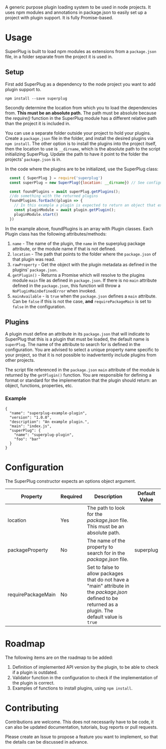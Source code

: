 A generic purpose plugin loading system to be used in node projects. It uses npm modules
and annotations in package.json to easily set up a project with plugin support. It is fully Promise-based.

# Usage

SuperPlug is built to load npm modules as extensions from a `package.json` file, in a folder
separate from the project it is used in.

## Setup

First add SuperPlug as a dependency to the node project you want to add plugin support to.

    npm install --save superplug

Secondly determine the location from which you to load the dependencies from. **This must be
an absolute path.** The path must be absolute because the _require()_ function in the
SuperPlug module has a different relative path than the project it is included in.

You can use a separate folder outside your project to hold your plugins. Create a `package.json` file in the folder, and install
the desired plugins via `npm install`. The other option is to install the plugins into the project
itself, then the location to use is `__dirname`, which is the absolute path to the script
initializing SuperPlug. Update the path to have it point to the folder the projects' `package.json` is in.

In the code where the plugins are to be initialized, use the SuperPlug class:

```js
  const { SuperPlug } = require('superplug')
  const superPlug = new SuperPlug({location: __dirname}) // See configuration section for more details on configuration.

  const foundPlugins = await superPlug.getPlugins();
  //do something with the returned plugins
  foundPlugins.forEach((plugin => {
    // In this example a plugin is expected to return an object that exposes a method called start.
    const pluginModule = await plugin.getPlugin();
    pluginModule.start()
  })
```

In the example above, foundPlugins is an array with Plugin classes. Each Plugin class
has the following attributes/methods:

1. `name` - The name of the plugin, the `name` in the superplug package attribute, or the module name if that is not defined.
2. `location` - The path that points to the folder where the `package.json` of that plugin was read.
3. `rawProperty` - Get the object with the plugin metadata as defined in the plugins' `package.json`.
4. `getPlugin()` - Returns a Promise which will resolve to the plugins module `main` file as defined in `package.json`.
   If there is no `main` attribute defined in the `package.json`, this function will throw
   a `NoPluginMainDefinedError` when invoked.
5. `mainAvailable` - is `true` when the `package.json` defines a `main` attribute. Can be `false` if
   this is not the case, **and** `requirePackageMain` is set
   to `false` in the configuration.

## Plugins

A plugin must define an attribute in its `package.json` that will indicate to SuperPlug that this
is a plugin that must be loaded, the default name is `superPlug`. The name of the attribute to search for is defined in
the configuration. You are advised to select a unique property name specific to your project,
so that it is not possible to inadvertently include plugins from other projects.

The script file referenced in the `package.json` `main` attribute of the module is returned by the `getPlugin()`
function. You are responsible for defining a format or standard for the implementation
that the plugin should return: an object, functions, properties, etc.

### Example

```
{
  "name": "superplug-example-plugin",
  "version": "1.0.0",
  "description": "An example plugin.",
  "main": "index.js",
  "superPlug": {
    "name": "superplug-plugin",
    "foo": "bar"
  }
}
```

# Configuration

The SuperPlug constructor expects an options object argument.

| Property           | Required | Description                                                                                                                                              | Default Value |
| ------------------ | -------- | -------------------------------------------------------------------------------------------------------------------------------------------------------- | ------------- |
| location           | Yes      | The path to look for the _package.json_ file. This must be an absolute path.                                                                             |               |
| packageProperty    | No       | The name of the property to search for in the _package.json_ file.                                                                                       | superplug     |
| requirePackageMain | No       | Set to false to allow packages that do not have a "main" attribute in the _package.json_ defined to be returned as a plugin. The default value is `true` |

# Roadmap

The following items are on the roadmap to be added:

1. Definition of implemented API version by the plugin, to be able to check if a plugin is outdated.
2. Validator function in the configuration to check if the implementation of the plugin is correct.
3. Examples of functions to install plugins, using `npm install`.

# Contributing

Contributions are welcome. This does not necessarily have to be code, it can also be updated documentation,
tutorials, bug reports or pull requests.

Please create an Issue to propose a feature you want to implement, so that the details
can be discussed in advance.
